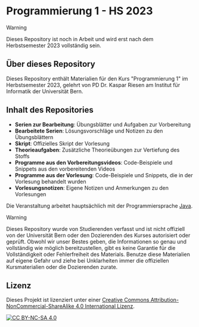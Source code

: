 # Programmierung 1 - HS 2023

> [!WARNING]
> Dieses Repository ist noch in Arbeit und wird erst nach dem Herbstsemester 2023 vollständig sein.


## Über dieses Repository

Dieses Repository enthält Materialien für den Kurs "Programmierung 1" im Herbstsemester 2023, gelehrt von PD Dr. Kaspar Riesen am Institut für Informatik der Universität Bern. 

## Inhalt des Repositories

- **Serien zur Bearbeitung**: Übungsblätter und Aufgaben zur Vorbereitung
- **Bearbeitete Serien**: Lösungsvorschläge und Notizen zu den Übungsblättern
- **Skript**: Offizielles Skript der Vorlesung
- **Theorieaufgaben**: Zusätzliche Theorieübungen zur Vertiefung des Stoffs
- **Programme aus den Vorbereitungsvideos**: Code-Beispiele und Snippets aus den vorbereitenden Videos
- **Programme aus der Vorlesung**: Code-Beispiele und Snippets, die in der Vorlesung behandelt wurden
- **Vorlesungsnotizen**: Eigene Notizen und Anmerkungen zu den Vorlesungen

Die Veranstaltung arbeitet hauptsächlich mit der Programmiersprache [Java](https://www.java.com/).


> [!WARNING]
> Dieses Repository wurde von Studierenden verfasst und ist nicht offiziell von der Universität Bern oder den Dozierenden des Kurses autorisiert oder geprüft. Obwohl wir unser Bestes geben, die Informationen so genau und vollständig wie möglich bereitzustellen, gibt es keine Garantie für die Vollständigkeit oder Fehlerfreiheit des Materials. Benutze diese Materialien auf eigene Gefahr und ziehe bei Unklarheiten immer die offiziellen Kursmaterialien oder die Dozierenden zurate.

## Lizenz

Dieses Projekt ist lizenziert unter einer [Creative Commons Attribution-NonCommercial-ShareAlike 4.0 International Lizenz](https://creativecommons.org/licenses/by-nc-sa/4.0/).

[![CC BY-NC-SA 4.0][cc-by-nc-sa-shield]][cc-by-nc-sa]

[cc-by-nc-sa]: https://creativecommons.org/licenses/by-nc-sa/4.0/
[cc-by-nc-sa-shield]: https://img.shields.io/badge/License-CC%20BY--NC--SA%204.0-lightgrey.svg